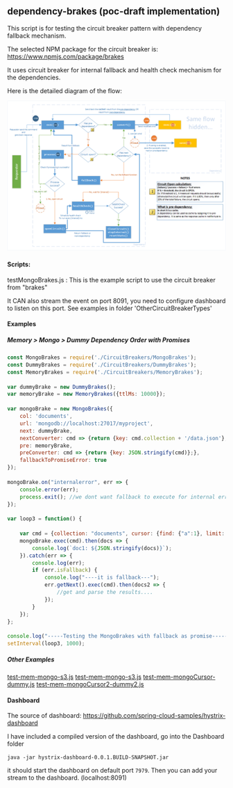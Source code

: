 ## dependency-brakes (poc-draft implementation) ##

This script is for testing the circuit breaker pattern with dependency fallback mechanism.

The selected NPM package for the circuit breaker is: https://www.npmjs.com/package/brakes

It uses circuit breaker for internal fallback and health check mechanism for the dependencies.

Here is the detailed diagram of the flow:

![Flow](Help/DependencyBrakes-decisionFlow.png)

#### Scripts: ####

testMongoBrakes.js : This is the example script to use the circuit breaker from "brakes"

It CAN also stream the event on port 8091, you need to configure dashboard to listen on this port. See examples in folder 'OtherCircuitBreakerTypes'

#### Examples ####

##### Memory > Mongo > Dummy Dependency Order with Promises #####
```javascript
const MongoBrakes = require('./CircuitBreakers/MongoBrakes');
const DummyBrakes = require('./CircuitBreakers/DummyBrakes');
const MemoryBrakes = require('./CircuitBreakers/MemoryBrakes');

var dummyBrake = new DummyBrakes();
var memoryBrake = new MemoryBrakes({ttlMs: 10000});

var mongoBrake = new MongoBrakes({
	col: 'documents',
	url: 'mongodb://localhost:27017/myproject',
	next: dummyBrake,
	nextConverter: cmd => {return {key: cmd.collection + '/data.json'};},
	pre: memoryBrake,
	preConverter: cmd => {return {key: JSON.stringify(cmd)};},
	fallbackToPromiseError: true
});

mongoBrake.on("internalerror", err => {
	console.error(err);
	process.exit(); //we dont want fallback to execute for internal errors (like wrong syntax in parameter)
});

var loop3 = function() {

	var cmd = {collection: "documents", cursor: {find: {"a":1}, limit: 1}};//, nextCmd: {key:"documents/all_limit1.json"}};
	mongoBrake.exec(cmd).then(docs => {
		console.log(`doc1: ${JSON.stringify(docs)}`);
	}).catch(err => {
		console.log(err);
		if (err.isFallback) {
			console.log("----it is fallback---");
			err.getNext().exec(cmd).then(docs2 => {
				//get and parse the results....
			});
		}
	});
};

console.log("-----Testing the MongoBrakes with fallback as promise-------");
setInterval(loop3, 1000);
```
##### Other Examples #####
[test-mem-mongo-s3.js](/test-mem-mongo-s3.js)
[test-mem-mongo-s3.js](/test-mem-mongo-s3.js)
[test-mem-mongoCursor-dummy.js](/test-mem-mongoCursor-dummy.js)
[test-mem-mongoCursor2-dummy2.js](/test-mem-mongoCursor2-dummy2.js)

#### Dashboard ####

The source of dashboard: 
https://github.com/spring-cloud-samples/hystrix-dashboard
 
I have included a compiled version of the dashboard, go into the Dashboard folder

```
java -jar hystrix-dashboard-0.0.1.BUILD-SNAPSHOT.jar
```

it should start the dashboard on default port `7979`.
Then you can add your stream to the dashboard. (localhost:8091)
